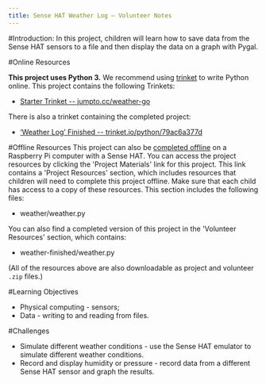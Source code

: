 ```yaml
---
title: Sense HAT Weather Log — Volunteer Notes
---
```


#Introduction:
In this project, children will learn how to save data from the Sense HAT sensors to a file and then display the data on a graph with Pygal.

#Online Resources

__This project uses Python 3.__ We recommend using [trinket](https://trinket.io/) to write Python online. This project contains the following Trinkets:

+ [Starter Trinket -- jumpto.cc/weather-go](http://jumpto.cc/weather-go)

There is also a trinket containing the completed project:

+ [‘Weather Log’ Finished -- trinket.io/python/79ac6a377d](https://trinket.io/python/79ac6a377d)

#Offline Resources
This project can also be [completed offline](https://www.codeclubprojects.org/en-GB/resources/physical-sense-hat/) on a Raspberry Pi computer with a Sense HAT. You can access the project resources by clicking the 'Project Materials' link for this project. This link contains a 'Project Resources' section, which includes resources that children will need to complete this project offline. Make sure that each child has access to a copy of these resources. This section includes the following files:

+ weather/weather.py

You can also find a completed version of this project in the 'Volunteer Resources' section, which contains:

+ weather-finished/weather.py

(All of the resources above are also downloadable as project and volunteer `.zip` files.)

#Learning Objectives
+ Physical computing - sensors;
+ Data - writing to and reading from files.

#Challenges
+ Simulate different weather conditions - use the Sense HAT emulator to simulate different weather conditions. 
+ Record and display humidity or pressure - record data from a different Sense HAT sensor and graph the results. 

